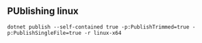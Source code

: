 

## PUblishing linux

`dotnet publish --self-contained true -p:PublishTrimmed=true -p:PublishSingleFile=true -r linux-x64 `
